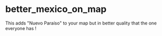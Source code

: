 # better_mexico_on_map
This adds "Nuevo Paraíso" to your map but in better quality that the one everyone has !
